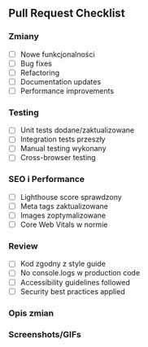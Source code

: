 ## Pull Request Checklist

### Zmiany
- [ ] Nowe funkcjonalności
- [ ] Bug fixes
- [ ] Refactoring
- [ ] Documentation updates
- [ ] Performance improvements

### Testing
- [ ] Unit tests dodane/zaktualizowane
- [ ] Integration tests przeszły
- [ ] Manual testing wykonany
- [ ] Cross-browser testing

### SEO i Performance
- [ ] Lighthouse score sprawdzony
- [ ] Meta tags zaktualizowane
- [ ] Images zoptymalizowane
- [ ] Core Web Vitals w normie

### Review
- [ ] Kod zgodny z style guide
- [ ] No console.logs w production code
- [ ] Accessibility guidelines followed
- [ ] Security best practices applied

### Opis zmian
<!-- Opisz wprowadzone zmiany -->

### Screenshots/GIFs
<!-- Dodaj jeśli dotyczy zmian UI -->
